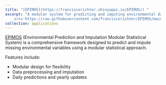 ```yaml
---
title: "[EPIMOS](https://franciscorichter.shinyapps.io/EPIMOS/) "
excerpt: "A modular system for predicting and imputing environmental data  <br /><img
    src='https://raw.githubusercontent.com/franciscorichter/EPIMOS/main/logo.png' style='width: 500px; height: 500px;border-radius: 50%;'>"
collection: applications
---
```


[EPIMOS](https://franciscorichter.shinyapps.io/EPIMOS/) (Environmental Prediction and Imputation Modular Statistical System) is a comprehensive framework designed to predict and impute missing environmental variables using a modular statistical approach.

Features include:
- Modular design for flexibility
- Data preprocessing and imputation
- Daily predictions and yearly updates

